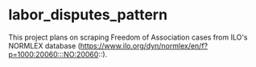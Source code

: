 # labor_disputes_pattern

This project plans on scraping Freedom of Association cases from ILO's NORMLEX database (https://www.ilo.org/dyn/normlex/en/f?p=1000:20060:::NO:20060::).

